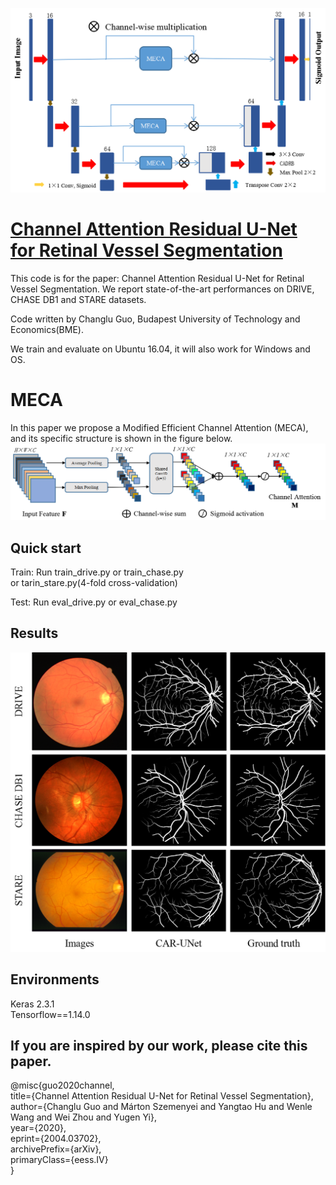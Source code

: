 ![CAR-UNet](1.png?raw=true "CAR-UNet")
# [Channel Attention Residual U-Net for Retinal Vessel Segmentation](https://arxiv.org/abs/2009.08829)
This code is for the paper: Channel Attention Residual U-Net for Retinal Vessel Segmentation. We report state-of-the-art performances on DRIVE, CHASE DB1 and STARE datasets.

Code written by Changlu Guo, Budapest University of Technology and Economics(BME).


We train and evaluate on Ubuntu 16.04, it will also work for Windows and OS.



# MECA
In this paper we propose a Modified Efficient Channel Attention (MECA), and its specific structure is shown in the figure below.
![MECA](2.png?raw=true "MECA")
## Quick start 

Train:
Run train_drive.py or train_chase.py <br>
or tarin_stare.py(4-fold cross-validation) 

Test:
Run eval_drive.py or eval_chase.py

## Results

![Results](3.png?raw=true "Results")

## Environments
Keras 2.3.1  <br>
Tensorflow==1.14.0 <br>


## If you are inspired by our work, please cite this paper.

@misc{guo2020channel,<br>
      title={Channel Attention Residual U-Net for Retinal Vessel Segmentation}, <br>
      author={Changlu Guo and Márton Szemenyei and Yangtao Hu and Wenle Wang and Wei Zhou and Yugen Yi},<br>
      year={2020},<br>
      eprint={2004.03702},<br>
      archivePrefix={arXiv},<br>
      primaryClass={eess.IV}<br>
}
